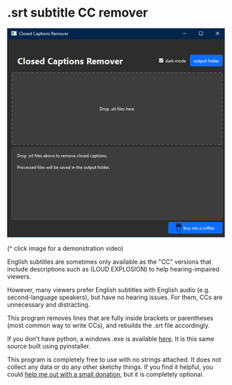 # .srt subtitle CC remover

[<img alt="screenshot" src="https://raw.githubusercontent.com/Byproduct/subtitle_cc_remover/refs/heads/main/screenshot.png" />](https://www.youtube.com/watch?v=UnRvgQE8RyQ)

(^ click image for a demonstration video)

English subtitles are sometimes only available as the "CC" versions that include 
descriptions such as (LOUD EXPLOSION) to help hearing-impaired viewers.

However, many viewers prefer English subtitles with English audio 
(e.g. second-language speakers), but have no hearing issues. 
For them, CCs are unnecessary and distracting.

This program removes lines that are fully inside brackets or parentheses 
(most common way to write CCs), and rebuilds the .srt file accordingly.

If you don't have python, a windows .exe is available [here](https://u.pcloud.link/publink/show?code=XZ4Um85ZLQwOK0SKEuBREQM27mlDypuGzuaX). 
It is this same source built using pyinstaller. 

This program is completely free to use with no strings attached. 
It does not collect any data or do any other sketchy things.
If you find it helpful, you could [help me out with a small donation](https://buymeacoffee.com/byproduct), but it is completely optional.

